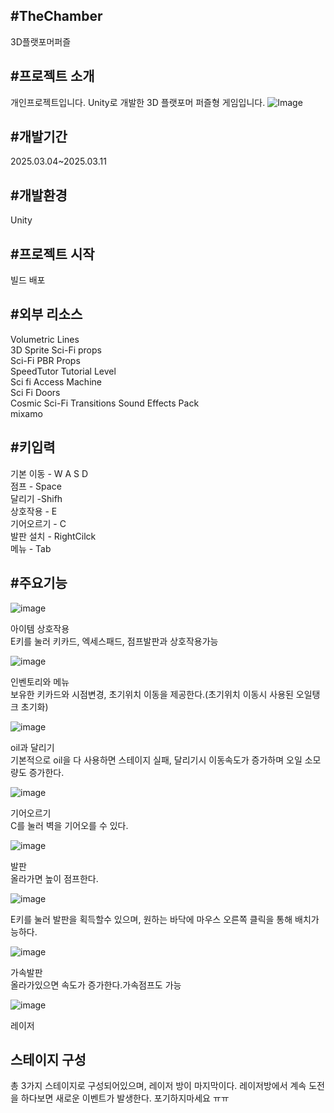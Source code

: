#TheChamber
----
3D플랫포머퍼즐


#프로젝트 소개
-----------
개인프로젝트입니다. Unity로 개발한 3D 플랫포머 퍼즐형 게임입니다.
![Image](https://github.com/user-attachments/assets/6ec475d8-b7bc-4c4d-b5e6-d3d94ae913a8)

#개발기간
----
2025.03.04~2025.03.11

#개발환경
----
Unity

#프로젝트 시작
-----
빌드 배포

#외부 리소스
------
Volumetric Lines  
3D Sprite Sci-Fi props  
Sci-Fi PBR Props  
SpeedTutor Tutorial Level  
Sci fi Access Machine  
Sci Fi Doors  
Cosmic Sci-Fi Transitions Sound Effects Pack  
mixamo

#키입력
----
기본 이동 - W A S D   
점프 - Space  
달리기 -Shifh  
상호작용 - E  
기어오르기 - C  
발판 설치 - RightCilck  
메뉴 - Tab  

#주요기능
----
![image](https://github.com/user-attachments/assets/54518da7-cf43-47c1-8bad-040d5c8f5931)


아이템 상호작용  
E키를 눌러 키카드, 엑세스패드, 점프발판과 상호작용가능

![image](https://github.com/user-attachments/assets/26a54b99-8ea8-4884-bf4b-b623457d5628)

인벤토리와 메뉴  
보유한 키카드와 시점변경, 초기위치 이동을 제공한다.(초기위치 이동시 사용된 오일탱크 초기화)

![image](https://github.com/user-attachments/assets/01f95d52-844c-4472-9d46-c7fd0be56f49)

oil과 달리기  
기본적으로 oil을 다 사용하면 스테이지 실패, 달리기시 이동속도가 증가하며 오일 소모량도 증가한다.

![image](https://github.com/user-attachments/assets/bb00289a-bebe-485b-86de-c0fb79dea34d)

기어오르기  
C를 눌러 벽을 기어오를 수 있다.

![image](https://github.com/user-attachments/assets/b20975d8-9475-4f24-8aa3-8cc320529922)

발판  
올라가면 높이 점프한다.

![image](https://github.com/user-attachments/assets/d46cca70-6321-4193-ad73-7f0f3df73d96)

E키를 눌러 발판을 획득할수 있으며, 원하는 바닥에 마우스 오른쪽 클릭을 통해 배치가능하다.

![image](https://github.com/user-attachments/assets/f80efed9-c412-41ef-980b-e2fc43d61fe8)

가속발판   
올라가있으면 속도가 증가한다.가속점프도 가능

![image](https://github.com/user-attachments/assets/56f52394-ccaf-44fc-b1e6-79b4b795ed6c)

레이저

스테이지 구성
----
총 3가지 스테이지로 구성되어있으며,
레이저 방이 마지막이다.
레이저방에서 계속 도전을 하다보면 새로운 이벤트가 발생한다.
포기하지마세요 ㅠㅠ


